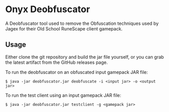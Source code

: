 # Onyx Deobfuscator
A Deobfuscator tool used to remove the Obfuscation techniques used by Jagex for
their Old School RuneScape client gamepack.

## Usage
Either clone the git repository and build the jar file yourself, or you can grab the
latest artifact from the GitHub releases page.

To run the deobfuscator on an obfuscated input gamepack JAR file:
```
$ java -jar deobfuscator.jar deobfuscate -i <input jar> -o <output jar>
```

To run the test client using an input gamepack JAR file:
```
$ java -jar deobfuscator.jar testclient -g <gamepack jar>
```